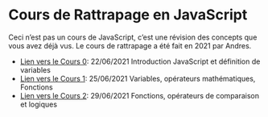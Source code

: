 # Cours de Rattrapage en JavaScript 
Ceci n’est pas un cours de JavaScript, c’est une révision des concepts que vous avez déjà vus. 
Le cours de rattrapage a été fait en 2021 par Andres.


- [Lien vers le Cours 0](/Cours0): 22/06/2021 Introduction JavaScript et définition de variables
- [Lien vers le Cours 1](/Cours1): 25/06/2021 Variables, opérateurs mathématiques, Fonctions
- [Lien vers le Cours 2](/Cours2): 29/06/2021 Fonctions, opérateurs de comparaison et logiques
